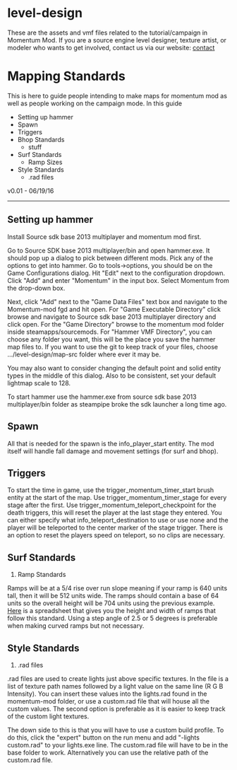 # level-design
These are the assets and vmf files related to the tutorial/campaign in Momentum Mod. If you are a source engine level designer, texture artist, or modeler who wants to get involved, contact us via our website: [contact](http://momentum-mod.org/contact)

Mapping Standards
=================
This is here to guide people intending to make maps for momentum mod as well as people working on the campaign mode. 
In this guide

 * Setting up hammer
 * Spawn
 * Triggers
 * Bhop Standards
 	* stuff
 * Surf Standards
 	* Ramp Sizes
 * Style Standards
 	* .rad files

v0.01 - 06/19/16

---

Setting up hammer
-----------------
Install Source sdk base 2013 multiplayer and momentum mod first.

Go to Source SDK base 2013 multiplayer/bin and open hammer.exe. It should pop up a dialog to pick between different mods. Pick any of the options to get into hammer. Go to tools->options, you should be on the Game Configurations dialog. Hit "Edit" next to the configuration dropdown. Click "Add" and enter "Momentum" in the input box. Select Momentum from the drop-down box.  

Next, click "Add" next to the "Game Data Files" text box and navigate to the Momentum-mod fgd and hit open. For "Game Executable Directory" click browse and navigate to Source sdk base 2013 multiplayer directory and click open. For the "Game Directory" browse to the momentum mod folder inside steamapps/sourcemods. For "Hammer VMF Directory", you can choose any folder you want, this will be the place you save the hammer map files to. If you want to use the git to keep track of your files, choose .../level-design/map-src folder where ever it may be. 

You may also want to consider changing the default point and solid entity types in the middle of this dialog. Also to be consistent, set your default lightmap scale to 128.

To start hammer use the hammer.exe from source sdk base 2013 multiplayer/bin folder as steampipe broke the sdk launcher a long time ago.


Spawn
-----

All that is needed for the spawn is the info_player_start entity. The mod itself will handle fall damage and movement settings (for surf and bhop).

Triggers
--------

To start the time in game, use the trigger_momentum_timer_start brush entity at the start of the map. Use trigger_momentum_timer_stage for every stage after the first. Use trigger_momentum_teleport_checkpoint for the death triggers, this will reset the player at the last stage they entered. You can either specify what info_teleport_destination to use or use none and the player will be teleported to the center marker of the stage trigger. There is an option to reset the players speed on teleport, so no clips are necessary.

Surf Standards
--------------

1. Ramp Standards

Ramps will be at a 5/4 rise over run slope meaning if your ramp is 640 units tall, then it will be 512 units wide. The ramps should contain a base of 64 units so the overall height will be 704 units using the previous example. [Here](https://docs.google.com/spreadsheets/d/1-K8c2F3EVhTpeyzDAoIfdjmWr1s6H8bEtUQy5cfKEJg/edit#gid=0) is a spreadsheet that gives you the height and width of ramps that follow this standard. Using a step angle of 2.5 or 5 degrees is preferable when making curved ramps but not necessary.

Style Standards
---------------

1. .rad files

.rad files are used to create lights just above specific textures. In the file is a list of texture path names followed by a light value on the same line (R G B Intensity). You can insert these values into the lights.rad found in the momentum-mod folder, or use a custom.rad file that will house all the custom values. The second option is preferable as it is easier to keep track of the custom light textures.

The down side to this is that you will have to use a custom build profile. To do this, click the "expert" button on the run menu and add "-lights custom.rad" to your lights.exe line. The custom.rad file will have to be in the base folder to work. Alternatively you can use the relative path of the custom.rad file.